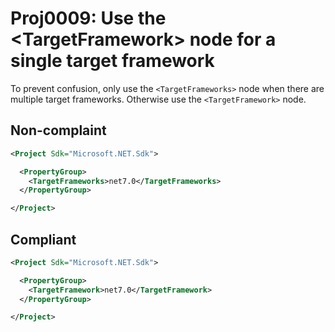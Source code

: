# Proj0009: Use the \<TargetFramework> node for a single target framework
To prevent confusion, only use the `<TargetFrameworks>` node when there are
multiple target frameworks. Otherwise use the `<TargetFramework>` node.

## Non-complaint
``` XML
<Project Sdk="Microsoft.NET.Sdk">

  <PropertyGroup>
    <TargetFrameworks>net7.0</TargetFrameworks>
  </PropertyGroup>

</Project>
```

## Compliant
``` XML
<Project Sdk="Microsoft.NET.Sdk">

  <PropertyGroup>
    <TargetFramework>net7.0</TargetFramework>
  </PropertyGroup>

</Project>
```
